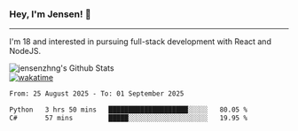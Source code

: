 ### Hey, I'm Jensen! 👋

---

I'm 18 and interested in pursuing full-stack development with React and NodeJS.

![jensenzhng's Github Stats](https://github-readme-stats.vercel.app/api?username=jensenzhng&theme=dark&show_icons=true&count_private=true)
<br />
[![wakatime](https://wakatime.com/badge/user/cbfc263d-3611-4e36-8278-8fad45fe3f62.svg)](https://wakatime.com/@cbfc263d-3611-4e36-8278-8fad45fe3f62)

<!--START_SECTION:waka-->

```txt
From: 25 August 2025 - To: 01 September 2025

Python   3 hrs 50 mins   ████████████████████░░░░░   80.05 %
C#       57 mins         █████░░░░░░░░░░░░░░░░░░░░   19.95 %
```

<!--END_SECTION:waka-->
